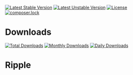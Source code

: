 <p align="center">

[![Latest Stable Version](https://poser.pugx.org/gitlab/ripple/v/stable)](https://packagist.org/packages/gitlab/ripple)
[![Latest Unstable Version](https://poser.pugx.org/gitlab/ripple/v/unstable)](https://packagist.org/packages/gitlab/ripple)
[![License](https://poser.pugx.org/gitlab/ripple/license)](https://packagist.org/packages/gitlab/ripple)
[![composer.lock](https://poser.pugx.org/gitlab/ripple/composerlock)](https://packagist.org/packages/gitlab/ripple)

</p>

# Downloads
[![Total Downloads](https://poser.pugx.org/gitlab/ripple/downloads)](https://packagist.org/packages/gitlab/ripple)
[![Monthly Downloads](https://poser.pugx.org/gitlab/ripple/d/monthly)](https://packagist.org/packages/gitlab/ripple)
[![Daily Downloads](https://poser.pugx.org/gitlab/ripple/d/daily)](https://packagist.org/packages/gitlab/ripple)
# Ripple

